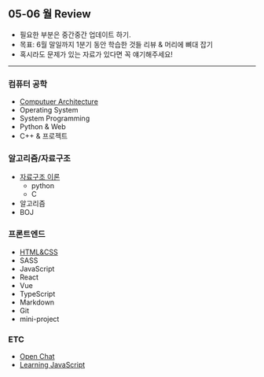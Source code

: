 ## 05-06 월 Review

- 필요한 부분은 중간중간 업데이트 하기.
- 목표: 6월 말일까지 1분기 동안 학습한 것들 리뷰 & 머리에 뼈대 잡기
- 혹시라도 문제가 있는 자료가 있다면 꼭 얘기해주세요!

<hr>

### 컴퓨터 공학

- [Computuer Architecture](https://bit.ly/2YE9ZRD)
- Operating System
- System Programming
- Python & Web
- C++ & 프로젝트

### 알고리즘/자료구조

- [자료구조 이론](https://bit.ly/2ZbDcne)
  - python
  - C
- 알고리즘
- BOJ

### 프론트엔드

- [HTML&CSS](https://bit.ly/2Wggp85)
- SASS
- JavaScript
- React
- Vue
- TypeScript
- Markdown
- Git
- mini-project

### ETC

- [Open Chat](https://bit.ly/2zpO0Dd)
- [Learning JavaScript](https://bit.ly/3eblmFl)
